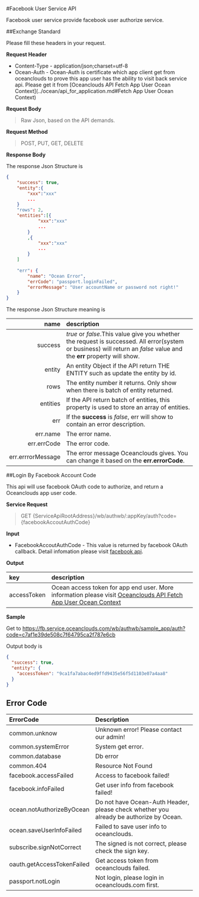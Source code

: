 #Facebook User Service API 

Facebook user service provide facebook user authorize service.

##Exchange Standard

Please fill these headers in your request.

**Request Header**

* Content-Type - application/json;charset=utf-8
* Ocean-Auth - Ocean-Auth is certificate which app client get from oceanclouds to prove this app user has the ability to visit back service api. Please get it from [Oceanclouds API Fetch App User Ocean Context](../ocean/api_for_application.md#Fetch App User Ocean Context)

**Request Body**

> Raw Json, based on the API demands.

**Request Method**

> POST, PUT, GET, DELETE

**Response Body**

The response Json Structure is 


```json
{
	"success": true,
	"entity":{
		"xxx":"xxx"
		...
	}
	"rows": 2,
	"entities":[{
			"xxx":"xxx"
			...
		}
		,{
			"xxx":"xxx"
			...
		}
	]
		
	"err": { 
		"name": "Ocean Error",
		"errCode": "passport.loginFailed",
		"errorMessage": "User accountName or password not right!"
	}
}
```

The response Json Structure meaning is

|name|description|
|-:|:-|
|success|*true* or *false*.This value give you whether the request is successed. All error(system or business) will return an *false* value and the **err** property will show.|
|entity|An entity Object if the API return THE ENTITY such as update the entity by id. |
|rows|The entity number it returns. Only show when there is batch of entity returned.|
|entities|If the API return batch of entities, this property is used to store an array of entities.|
|err|If the **success** is *false*, err will show to contain an error description. | 
|err.name|The error name.|
|err.errCode|The error code.|
|err.errrorMessage|The error message Oceanclouds gives. You can change it based on the **err.errorCode**.|

##Login By Facebook Account Code

This api will use facebook OAuth code to authorize, and return a Oceanclouds app user code.

**Service Request**

> GET {ServiceApiRootAddress}/wb/authwb/:appKey/auth?code={facebookAccoutAuthCode}


**Input**

* FacebookAccoutAuthCode - This value is returned by facebook OAuth callback. Detail infomation please visit [facebook api](https://developers.facebook.com/docs/facebook-login/manually-build-a-login-flow/v2.3).

**Output**

| key | description |
|:-|:-|
|accessToken|Ocean access token for app end user. More information please visit [Oceanclouds API Fetch App User Ocean Context](../ocean/api_for_app_user.md)|

**Sample**

Get to https://fb.service.oceanclouds.com/wb/authwb/sample_app/auth?code=c7af1e39de508c7f64795ca2f787e6cb

Output body is 

```json
{
  "success": true,
  "entity": {
    "accessToken": "9ca1fa7abac4ed9ffd9435e56f5d1103e07a4aa8"
  }
}
```

## Error Code

|ErrorCode|Description|
|:-|:-|
|common.unknow|Unknown error! Please contact our admin!|
|common.systemError|System get error.|
|common.database|Db error|
|common.404|Resource Not Found|
|facebook.accessFailed|Access to facebook failed!|
|facebook.infoFailed|Get user info from facebook failed!|
|ocean.notAuthorizeByOcean|Do not have Ocean-Auth Header, please check whether you already be authorize by Ocean.|
|ocean.saveUserInfoFailed|Failed to save user info to oceanclouds.|
|subscribe.signNotCorrect|The signed is not correct, please check the sign key.|
|oauth.getAccessTokenFailed|Get access token from oceanclouds failed.|
|passport.notLogin|Not login, please login in oceanclouds.com first.|

